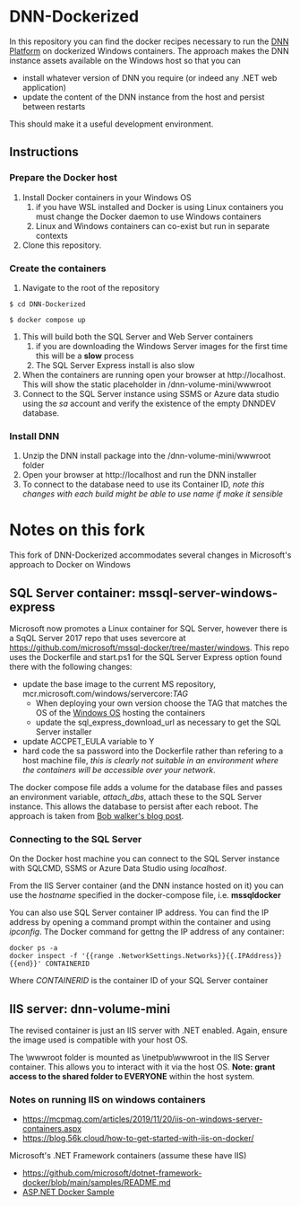 # DNN-Dockerized
In this repository you can find the docker recipes necessary to run the [DNN Platform](https://github.com/dnnsoftware/Dnn.Platform) on dockerized Windows containers. The approach makes the DNN instance assets available on the Windows host so that you can
* install whatever version of DNN you require (or indeed any .NET web application) 
* update the content of the DNN instance from the host and persist between restarts

This should make it a useful development environment. 

## Instructions
### Prepare the Docker host

1. Install Docker containers in your Windows OS
    1. if you have WSL installed and Docker is using Linux containers you must change the Docker daemon to use Windows containers
    1. Linux and Windows containers can co-exist but run in separate contexts
1. Clone this repository.

### Create the containers
1. Navigate to the root of the repository
 ```
$ cd DNN-Dockerized

$ docker compose up
```
1. This will build both the SQL Server and Web Server containers
    1. if you are downloading the Windows Server images for the first time this will be a **slow** process
    1. The SQL Server Express install is also slow 
1. When the containers are running open your browser at http://localhost. This will show the static placeholder in /dnn-volume-mini/wwwroot
1. Connect to the SQL Server instance using SSMS or Azure data studio using the *sa* account and verify the existence of the empty DNNDEV database.


### Install DNN
1. Unzip the DNN install package into the /dnn-volume-mini/wwwroot folder
1. Open your browser at http://localhost and run the DNN installer
1. To connect to the database need to use its Container ID, *note this changes with each build* *might be able to use name if make it sensible*

# Notes on this fork
This fork of DNN-Dockerized accommodates several changes in Microsoft's approach to Docker on Windows

## SQL Server container: mssql-server-windows-express
Microsoft now promotes a Linux container for SQL Server, however there is a SqQL Server 2017 repo that uses severcore at https://github.com/microsoft/mssql-docker/tree/master/windows. This repo uses the Dockerfile and start.ps1 for the SQL Server Express option found there with the following changes:
* update the base image to the current MS repository, mcr.microsoft.com/windows/servercore:*TAG*
   * When deploying your own version choose the TAG that matches the OS of the [Windows OS](https://docs.microsoft.com/en-us/virtualization/windowscontainers/deploy-containers/version-compatibility) hosting the containers
   * update the sql_express_download_url as necessary to get the SQL Server installer
* update ACCPET_EULA variable to Y
* hard code the sa password into the Dockerfile rather than refering to a host machine file, *this is clearly not suitable in an environment where the containers will be accessible over your network*.

The docker compose file adds a volume for the database files and passes an environment variable, *attach_dbs*, attach these to the SQL Server instance. This allows the database to persist after each reboot. The approach is taken from [Bob walker's blog post](https://octopus.com/blog/running-sql-server-developer-install-with-docker). 

### Connecting to the SQL Server 
On the Docker host machine you can connect to the SQL Server instance with SQLCMD, SSMS or Azure Data Studio using *localhost*.

From the IIS Server container (and the DNN instance hosted on it) you can use the *hostname* specified in the docker-compose file, i.e. **mssqldocker**

You can also use SQL Server container IP address. You can find the IP address by opening a command prompt within the container and using *ipconfig*. The Docker command for gettng the IP address of any container:

```
docker ps -a
docker inspect -f '{{range .NetworkSettings.Networks}}{{.IPAddress}}{{end}}' CONTAINERID
```
Where *CONTAINERID* is the container ID of your SQL Server container

## IIS server: dnn-volume-mini
The revised container is just an IIS server with .NET enabled. Again, ensure the image used is compatible with your host OS.

The \wwwroot folder is mounted as \inetpub\wwwroot in the IIS Server container. This allows you to interact with it via the host OS. **Note: grant access to the shared folder to EVERYONE** within the host system.

### Notes on running IIS on windows containers
* https://mcpmag.com/articles/2019/11/20/iis-on-windows-server-containers.aspx
* https://blog.56k.cloud/how-to-get-started-with-iis-on-docker/

Microsoft's .NET Framework containers (assume these have IIS)
* https://github.com/microsoft/dotnet-framework-docker/blob/main/samples/README.md
* [ASP.NET Docker Sample](https://github.com/microsoft/dotnet-framework-docker/blob/main/samples/aspnetapp/README.md)

